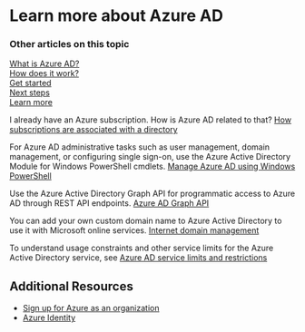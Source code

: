 <properties
    pageTitle="Learn more about Azure AD"
    description="A learning map for the Azure AD content set."
    services="active-directory"
    documentationCenter=""
    authors="curtand"
    manager="stevenpo"
    editor=""/>

<tags
    ms.service="active-directory"
    ms.workload="identity"
    ms.tgt_pltfrm="na"
    ms.devlang="na"
    ms.topic="article"
    ms.date="09/21/2015"
    ms.author="curtand"/>

# Learn more about Azure AD

### Other articles on this topic
[What is Azure AD?](active-directory-whatis.md)<br>
[How does it work?](active-directory-works.md)<br>
[Get started](active-directory-get-started.md)<br>
[Next steps](active-directory-next-steps.md)<br>
[Learn more](active-directory-learn-map.md)

I already have an Azure subscription. How is Azure AD related to that? [How subscriptions are associated with a directory](active-directory-how-subscriptions-associated-directory.md)

For Azure AD administrative tasks such as user management, domain management, or configuring single sign-on, use the Azure Active Directory Module for Windows PowerShell cmdlets. [Manage Azure AD using Windows PowerShell](https://msdn.microsoft.com/library/azure/jj151815.aspx)

Use the Azure Active Directory Graph API for programmatic access to Azure AD through REST API endpoints. [Azure AD Graph API](https://msdn.microsoft.com/library/azure/hh974476.aspx)

You can add your own custom domain name to Azure Active Directory to use it with Microsoft online services. [Internet domain management](active-directory-add-domain.md)

To understand usage constraints and other service limits for the Azure Active Directory service, see [Azure AD service limits and restrictions](active-directory-service-limits-restrictions.md)


## Additional Resources

* [Sign up for Azure as an organization](sign-up-organization.md)
* [Azure Identity](fundamentals-identity.md)




<!--HONumber=Mar16_HO4-->


